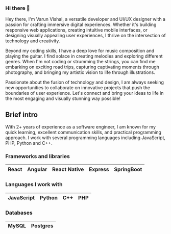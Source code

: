 ### Hi there 👋

<!--
**vizvarun/vizvarun** is a ✨ _special_ ✨ repository because its `README.md` (this file) appears on your GitHub profile.

Here are some ideas to get you started:

- 🔭 I’m currently working on ...
- 🌱 I’m currently learning ...
- 👯 I’m looking to collaborate on ...
- 🤔 I’m looking for help with ...
- 💬 Ask me about ...
- 📫 How to reach me: ...
- 😄 Pronouns: ...
- ⚡ Fun fact: ...
-->

Hey there, I'm Varun Vishal, a versatile developer and UI/UX designer with a passion for crafting immersive digital experiences. Whether it's building responsive web applications, creating intuitive mobile interfaces, or designing visually appealing user experiences, I thrive on the intersection of technology and creativity.

Beyond my coding skills, I have a deep love for music composition and playing the guitar. I find solace in creating melodies and exploring different genres. When I'm not coding or strumming the strings, you can find me embarking on exciting road trips, capturing captivating moments through photography, and bringing my artistic vision to life through illustrations.

Passionate about the fusion of technology and design, I am always seeking new opportunities to collaborate on innovative projects that push the boundaries of user experience. Let's connect and bring your ideas to life in the most engaging and visually stunning way possible!

## Brief intro

With 2+ years of experience as a software engineer, I am known for my quick learning, excellent communication skills, and practical programming approach. I work with several programming languages including JavaScript, PHP, Python and C++.

### Frameworks and libraries

| React | Angular | React Native | Express | SpringBoot |
| ----- | ------- | ------------ | ------- | ---------- |

### Languages I work with

| JavaScript | Python | C++ | PHP |
| :--------: | :----: | :-: | --- |

### Databases

| MySQL | Postgres |
| ----- | -------- |
